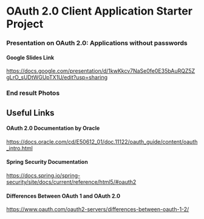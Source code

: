 # OAuth 2.0 Client Application Starter Project
### Presentation on OAuth 2.0: Applications without passwords
#### Google Slides Link
https://docs.google.com/presentation/d/1kwKkcv7NaSe0fe0E35bAuRQZ5ZgLrO_sUDtWGUpTX1U/edit?usp=sharing

### End result Photos

## Useful Links

#### OAuth 2.0 Documentation by Oracle
https://docs.oracle.com/cd/E50612_01/doc.11122/oauth_guide/content/oauth_intro.html

#### Spring Security Documentation
https://docs.spring.io/spring-security/site/docs/current/reference/html5/#oauth2

#### Differences Between OAuth 1 and OAuth 2.0
https://www.oauth.com/oauth2-servers/differences-between-oauth-1-2/
